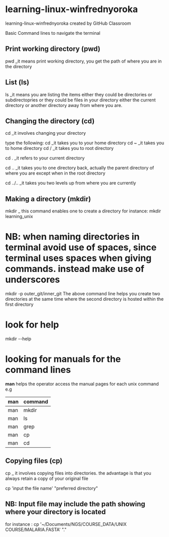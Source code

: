 # learning-linux-winfrednyoroka
learning-linux-winfrednyoroka created by GitHub Classroom

Basic Command lines to navigate the terminal


## Print working directory (pwd)

pwd _it means print working directory, you get the path of where you are in the directory


## List (ls)
ls _it means you are listing the items either they could be directories or subdirectopries or they could be files in your directory either the current directory or another directory away from where you are.

## Changing the directory (cd)

cd _it involves changing your directory 

type the following:
cd  _it takes you to your home directory
cd ~ _it takes you to home directory
cd / _it takes you to root directory

cd . _it refers to your current directory

cd .. _it takes you to one directory back, actually the parent directory of where you are except when in the root directory


cd ../.. _it takes you two levels up from where you are currently

## Making a directory (mkdir)
mkdir _ this command enables one to create a directory
for instance: mkdir learning_unix
# NB: when naming directories in terminal avoid use of spaces, since terminal uses spaces when giving commands. instead make use of underscores

mkdir -p outer_git/inner_git
The above command line helps you create two directories at the same time where the second directory is hosted within the first directory
# look for help
mkdir --help
# looking for manuals for the command lines

__man__ helps the operator access the manual pages for each unix command 
e.g

man   | command
------- | ------
man | mkdir
man  | ls
man | grep
man | cp
man | cd


## Copying files (cp)

cp _ it involves copying files into directories. the advantage is that you always retain a copy of your original file

cp 'input the file name' "preferred directory"
## NB: Input file may include the path showing where your directory is located
for instance : cp '~/Documents/NGS/COURSE_DATA/UNIX COURSE/MALARIA.FASTA' "."
